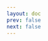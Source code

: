 ```yaml
---
layout: doc
prev: false
next: false
---
```


<CustomItemBox :item="{
  name: '木头',
  icon: '/wiki/item/wood.png',
  type: '素材',
  description: '',
  params: {
    stack: 10,
    durability: -1 
  },
  obtain: {
    found: [],
    npc: [],
    shop: [],
    gardening: []
  }
}" />
